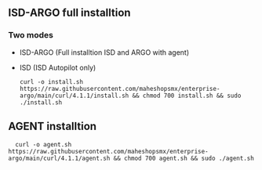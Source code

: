 
## ISD-ARGO full installtion 

  ### Two modes
    
  - ISD-ARGO (Full installtion ISD and ARGO with agent)
  - ISD      (ISD Autopilot only)


        curl -o install.sh https://raw.githubusercontent.com/maheshopsmx/enterprise-argo/main/curl/4.1.1/install.sh && chmod 700 install.sh && sudo ./install.sh


## AGENT installtion 

      curl -o agent.sh https://raw.githubusercontent.com/maheshopsmx/enterprise-argo/main/curl/4.1.1/agent.sh && chmod 700 agent.sh && sudo ./agent.sh
